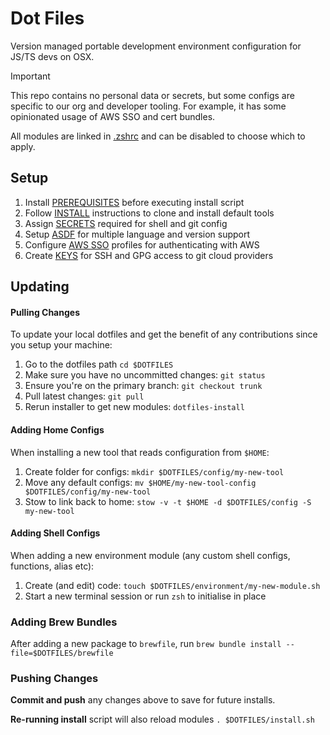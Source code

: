 # Dot Files

Version managed portable development environment configuration for JS/TS devs on OSX.

>[!IMPORTANT]
> This repo contains no personal data or secrets, but some configs are specific to our org and
> developer tooling. For example, it has some opinionated usage of AWS SSO and cert bundles.
>
> All modules are linked in [.zshrc](../zsh/.zshrc) and can be disabled to choose which to apply.

## Setup

1. Install [PREREQUISITES](./PREREQUISITES.md) before executing install script
2. Follow [INSTALL](./INSTALL.md) instructions to clone and install default tools
3. Assign [SECRETS](./SECRETS.md) required for shell and git config
4. Setup [ASDF](./ASDF.md) for multiple language and version support
5. Configure [AWS SSO](./AWSSSO.md) profiles for authenticating with AWS
6. Create [KEYS](./KEYS.md) for SSH and GPG access to git cloud providers

## Updating

#### Pulling Changes

To update your local dotfiles and get the benefit of any contributions since you setup your machine:
1. Go to the dotfiles path `cd $DOTFILES`
2. Make sure you have no uncommitted changes: `git status`
3. Ensure you're on the primary branch: `git checkout trunk`
4. Pull latest changes: `git pull`
6. Rerun installer to get new modules: `dotfiles-install`

#### Adding Home Configs

When installing a new tool that reads configuration from `$HOME`:
1. Create folder for configs: `mkdir $DOTFILES/config/my-new-tool`
2. Move any default configs: `mv $HOME/my-new-tool-config $DOTFILES/config/my-new-tool`
3. Stow to link back to home: `stow -v -t $HOME -d $DOTFILES/config -S my-new-tool`

#### Adding Shell Configs

When adding a new environment module (any custom shell configs, functions, alias etc):
1. Create (and edit) code: `touch $DOTFILES/environment/my-new-module.sh`
2. Start a new terminal session or run `zsh` to initialise in place

### Adding Brew Bundles

After adding a new package to `brewfile`, run `brew bundle install --file=$DOTFILES/brewfile`

### Pushing Changes

**Commit and push** any changes above to save for future installs.

**Re-running install** script will also reload modules `. $DOTFILES/install.sh`
